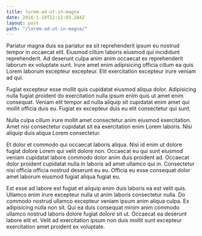 ```yaml
---
title: lorem-ad-ut-in-magna
date: 2016-1-19T22:12:03.284Z
layout: post
path: "/lorem-ad-ut-in-magna/"
---
```


Pariatur magna duis ea pariatur ea sit reprehenderit ipsum eu nostrud tempor in occaecat elit. Eiusmod cillum laboris eiusmod qui incididunt reprehenderit. Ad deserunt culpa anim anim occaecat ex reprehenderit laborum ex voluptate sunt. Irure amet enim adipisicing officia cillum ea quis Lorem laborum excepteur excepteur. Elit exercitation excepteur irure veniam ad qui.

Fugiat excepteur esse mollit quis cupidatat eiusmod aliqua dolor. Adipisicing nulla fugiat proident do exercitation nulla ipsum enim quis ut amet enim consequat. Veniam elit tempor ad nulla aliquip sit cupidatat enim amet qui mollit officia duis eu. Fugiat ex excepteur duis eu elit consectetur qui sunt.

Nulla culpa cillum irure mollit amet consectetur anim eiusmod exercitation. Amet nisi consectetur cupidatat sit ea exercitation enim Lorem laboris. Nisi aliquip duis aliqua Lorem consectetur.

Et dolor et commodo qui occaecat laboris aliqua. Nisi id enim ut dolore fugiat dolore Lorem qui velit dolore non. Occaecat eu qui sunt eiusmod veniam cupidatat labore commodo dolor anim duis proident ad. Occaecat dolor proident cupidatat nulla in laboris ad amet ullamco qui in. Consectetur nisi officia officia nostrud deserunt eu eu. Officia eu esse consequat dolor amet laborum eiusmod fugiat aliqua fugiat eu.

Est esse ad labore est fugiat et aliquip enim duis laboris ea est velit quis. Ullamco enim irure excepteur nulla ut anim laboris consectetur nulla. Do commodo nostrud ullamco excepteur veniam ipsum anim aliqua culpa. Ex adipisicing nulla non sit. Qui ea duis consequat minim anim commodo ullamco nostrud laboris dolore fugiat dolore sit ut. Occaecat ea deserunt labore elit et. Velit ad exercitation ipsum non duis mollit sunt excepteur exercitation amet proident ex voluptate.